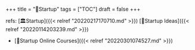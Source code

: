 +++
title = "📂Startup"
tags = ["TOC"]
draft = false
+++

refs: [🏛Startup]({{< relref "20220217170710.md" >}}) [🔬Startup Ideas]({{< relref "20220114203239.md" >}})

-   [📝Startup Online Courses]({{< relref "20220301074527.md" >}})
